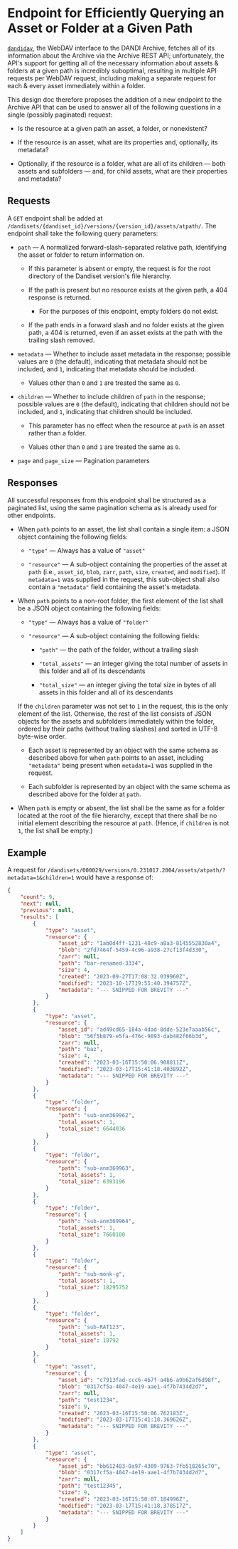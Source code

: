 Endpoint for Efficiently Querying an Asset or Folder at a Given Path
====================================================================

[`dandidav`](https://github.com/dandi/dandidav), the WebDAV interface to the
DANDI Archive, fetches all of its information about the Archive via the Archive
REST API; unfortunately, the API's support for getting all of the necessary
information about assets & folders at a given path is incredibly suboptimal,
resulting in multiple API requests per WebDAV request, including making a
separate request for each & every asset immediately within a folder.

This design doc therefore proposes the addition of a new endpoint to the
Archive API that can be used to answer all of the following questions in a
single (possibly paginated) request:

- Is the resource at a given path an asset, a folder, or nonexistent?

- If the resource is an asset, what are its properties and, optionally,
  its metadata?

- Optionally, if the resource is a folder, what are all of its children — both
  assets and subfolders — and, for child assets, what are their properties and
  metadata?

Requests
--------

A `GET` endpoint shall be added at
`/dandisets/{dandiset_id}/versions/{version_id}/assets/atpath/`.  The endpoint
shall take the following query parameters:

- `path` — A normalized forward-slash-separated relative path, identifying the
  asset or folder to return information on.

    - If this parameter is absent or empty, the request is for the root
      directory of the Dandiset version's file hierarchy.

    - If the path is present but no resource exists at the given path, a 404
      response is returned.

        - For the purposes of this endpoint, empty folders do not exist.

    - If the path ends in a forward slash and no folder exists at the given
      path, a 404 is returned, even if an asset exists at the path with the
      trailing slash removed.

- `metadata` — Whether to include asset metadata in the response; possible
  values are `0` (the default), indicating that metadata should not be
  included, and `1`, indicating that metadata should be included.

    - Values other than `0` and `1` are treated the same as `0`.

- `children` — Whether to include children of `path` in the response; possible
  values are `0` (the default), indicating that children should not be
  included, and `1`, indicating that children should be included.

    - This parameter has no effect when the resource at `path` is an asset
      rather than a folder.

    - Values other than `0` and `1` are treated the same as `0`.

- `page` and `page_size` — Pagination parameters

Responses
---------

All successful responses from this endpoint shall be structured as a paginated
list, using the same pagination schema as is already used for other endpoints.

- When `path` points to an asset, the list shall contain a single item: a JSON
  object containing the following fields:

    - `"type"` — Always has a value of `"asset"`

    - `"resource"` — A sub-object containing the properties of the asset at
      `path` (i.e., `asset_id`, `blob`, `zarr`, `path`, `size`, `created`, and
      `modified`).  If `metadata=1` was supplied in the request, this
      sub-object shall also contain a `"metadata"` field containing the asset's
      metadata.

- When `path` points to a non-root folder, the first element of the list shall
  be a JSON object containing the following fields:

    - `"type"` — Always has a value of `"folder"`

    - `"resource"` — A sub-object containing the following fields:

        - `"path"` — the path of the folder, without a trailing slash

        - `"total_assets"` — an integer giving the total number of assets in
          this folder and all of its descendants

        - `"total_size"` — an integer giving the total size in bytes of all
          assets in this folder and all of its descendants

  If the `children` parameter was not set to `1` in the request, this is the
  only element of the list.  Otherwise, the rest of the list consists of JSON
  objects for the assets and subfolders immediately within the folder, ordered
  by their paths (without trailing slashes) and sorted in UTF-8 byte-wise
  order.

    - Each asset is represented by an object with the same schema as described
      above for when `path` points to an asset, including `"metadata"` being
      present when `metadata=1` was supplied in the request.

    - Each subfolder is represented by an object with the same schema as
      described above for the folder at `path`.

- When `path` is empty or absent, the list shall be the same as for a folder
  located at the root of the file hierarchy, except that there shall be no
  initial element describing the resource at `path`.  (Hence, if `children` is
  not `1`, the list shall be empty.)

Example
-------

A request for
`/dandisets/000029/versions/0.231017.2004/assets/atpath/?metadata=1&children=1`
would have a response of:

```json
{
    "count": 9,
    "next": null,
    "previous": null,
    "results": [
        {
            "type": "asset",
            "resource": {
                "asset_id": "1ab0d4ff-1231-48c9-a8a3-8145552830a4",
                "blob": "2fd7464f-5459-4c96-a938-27cf13f4d330",
                "zarr": null,
                "path": "bar-renamed-3334",
                "size": 4,
                "created": "2023-09-27T17:08:32.039960Z",
                "modified": "2023-10-17T19:55:40.394757Z",
                "metadata": "--- SNIPPED FOR BREVITY ---"
            }
        },
        {
            "type": "asset",
            "resource": {
                "asset_id": "ad49cd65-184a-4dad-8dde-523e7aaab56c",
                "blob": "56f5b879-e5fa-476c-9893-dab482f66b3d",
                "zarr": null,
                "path": "baz",
                "size": 4,
                "created": "2023-03-16T15:50:06.908811Z",
                "modified": "2023-03-17T15:41:18.403892Z",
                "metadata": "--- SNIPPED FOR BREVITY ---"
            }
        },
        {
            "type": "folder",
            "resource": {
                "path": "sub-anm369962",
                "total_assets": 1,
                "total_size": 6644036
            }
        },
        {
            "type": "folder",
            "resource": {
                "path": "sub-anm369963",
                "total_assets": 1,
                "total_size": 6393196
            }
        },
        {
            "type": "folder",
            "resource": {
                "path": "sub-anm369964",
                "total_assets": 1,
                "total_size": 7660100
            }
        },
        {
            "type": "folder",
            "resource": {
                "path": "sub-monk-g",
                "total_assets": 1,
                "total_size": 18295752
            }
        },
        {
            "type": "folder",
            "resource": {
                "path": "sub-RAT123",
                "total_assets": 1,
                "total_size": 18792
            }
        },
        {
            "type": "asset",
            "resource": {
                "asset_id": "c7913fad-ccc6-467f-a4b6-a9b62af6d98f",
                "blob": "0317cf5a-4047-4e19-aae1-4f7b7434d2d7",
                "zarr": null,
                "path": "test1234",
                "size": 9,
                "created": "2023-03-16T15:50:06.762183Z",
                "modified": "2023-03-17T15:41:18.369626Z",
                "metadata": "--- SNIPPED FOR BREVITY ---"
            }
        },
        {
            "type": "asset",
            "resource": {
                "asset_id": "bb612483-0a97-4309-9763-7fb518265c70",
                "blob": "0317cf5a-4047-4e19-aae1-4f7b7434d2d7",
                "zarr": null,
                "path": "test12345",
                "size": 9,
                "created": "2023-03-16T15:50:07.184996Z",
                "modified": "2023-03-17T15:41:18.378517Z",
                "metadata": "--- SNIPPED FOR BREVITY ---"
            }
        }
    ]
}
```
